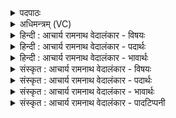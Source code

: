 <details><summary>पदपाठः</summary>

त्व꣢म्। इ꣣न्द्र। प्र꣡तू꣢꣯र्तिषु। प्र। तू꣣र्त्तिषु। अभि꣢। वि꣡श्वाः꣢꣯। अ꣣सि। स्पृ꣡धः꣢꣯। अ꣣शस्तिहा꣢। अ꣣शस्ति। हा꣢। ज꣣निता꣢। वृ꣣त्रतूः꣢। वृ꣣त्र। तूः꣢। अ꣣सि। त्व꣢म्। तू꣣र्य। तरुष्य꣢तः। ३११।
</details>

<details><summary>अधिमन्त्रम् (VC)</summary>

- इन्द्रः
- नृमेध आङ्गिरसः
- बृहती
- मध्यमः
- ऐन्द्रं काण्डम्
</details>

<details><summary>हिन्दी : आचार्य रामनाथ वेदालंकार - विषयः</summary>

अगले मन्त्र में परमात्मा वा राजा से शत्रुसंहार की प्रार्थना की गयी है।
</details>

<details><summary>हिन्दी : आचार्य रामनाथ वेदालंकार - पदार्थः</summary>

पदार्थान्वयभाषाः -  हे (इन्द्र) शूरवीर परमात्मन् वा राजन् ! (त्वम्) आप (प्रतूर्तिषु) झटापटीवाले देवासुरसंग्रामों में (विश्वाः) सब (स्पृधः) स्पर्धालु शत्रु-सेनाओं को (अभि-असि) परास्त करते हो। आप (अशस्तिहा) अप्रशस्ति को दूर करनेवाले, (जनिता) प्रशस्तिप्रद सद्गुणों और सच्चारित्र्यों को हृदय में वा राष्ट्र में उत्पन्न करनेवाले, (वृत्रतूः) पाप वा पापियों की हिंसा करनेवाले (असि) हो। (त्वम्) आप (तरुष्यतः) हिंसकों की (तूर्य) हिंसा करो ॥९॥ इस मन्त्र में अर्थश्लेष और कारण से कार्य का समर्थनरूप अर्थान्तरन्यास अलङ्कार है। ‘तूर्’ की तीन बार आवृत्ति तथा तकार की ग्यारह बार आवृत्ति होने से वृत्त्यनुप्रास अलङ्कार है। परमात्मा और राजा का उपमानोपमेयभाव व्यङ्ग्य है ॥९॥
</details>

<details><summary>हिन्दी : आचार्य रामनाथ वेदालंकार - भावार्थः</summary>

भावार्थभाषाः -  जैसे परमात्मा मानस देवासुर-संग्रामों में काम, क्रोध आदि असुरों को परास्त कर, अप्रशस्ति को दूर कर, प्रशस्ति दिलानेवाले श्रेष्ठ गुण-कर्म-स्वभावों को उत्पन्न कर, पापों का निर्मूलन कर स्तोता की कीर्ति का विस्तार करता है, वैसे ही राजा को भी राष्ट्र के अन्दर तथा बाहर के शत्रुओं का उन्मूलन करके, राष्ट्र की अप्रशस्ति का निवारण करके, प्रजाओं में सद्गुणों और सदाचार का प्रचार करके सुप्रबन्ध द्वारा कीर्ति उत्पन्न करनी चाहिए ॥९॥
</details>

<details><summary>संस्कृत : आचार्य रामनाथ वेदालंकार - विषयः</summary>

अथेन्द्रनाम्ना परमात्मा राजा वा रिपुसंहाराय प्रार्थ्यते।
</details>

<details><summary>संस्कृत : आचार्य रामनाथ वेदालंकार - पदार्थः</summary>

पदार्थान्वयभाषाः -  हे (इन्द्र) शूर परमात्मन् राजन् वा ! (त्वम् प्रतूर्तिषु) त्वरामयेषु देवासुरसंग्रामेषु। ञित्वरा संभ्रमे, स्त्रियां क्तिन् ‘ज्वरत्वर०। अ० ६।४।२०’ इति वकारस्योपधायाश्च ऊठ्। (विश्वाः) सर्वाः (स्पृधः) स्पर्धाशीलाः शत्रुसेनाः (अभि असि) अभि भवसि। त्वम् (अशस्तिहा) अप्रशस्तीनां हन्ता, (जनिता) प्रशस्तिहेतूनां सद्गुणानां सच्चारित्र्याणां च हृदये राष्ट्रे वा जनयिता। ‘जनिता मन्त्रे। अ० ६।४।५३’ इति णिलोपो निपात्यते। (वृत्रतूः२) वृत्राणि पापानि पापिनो दुर्जनान् वा तूर्वति हिनस्ति सः। वृत्रोपपदात् तुर्वी हिंसायाम् धातोः क्विपि रूपम्, क्विपि परे ‘राल्लोपः। अ० ६।४।२१’ इति वकारलोपः। (असि) विद्यसे। (त्वम् तरुष्यतः) हिंसकान्। तरुष्यतिः हन्तिकर्मा। निरु० ५।२। (तूर्य) विनाशय। तूरी गतित्वरणहिंसनयोः दिवादिः, परस्मैपदं छान्दसम् ॥९॥३ अत्रार्थश्लेषः, ‘त्वं तूर्यं तरुष्यतः’ इति कार्यस्य कारणरूपेण शिष्टवाक्येन समर्थनात् कारणेन कार्यसमर्थनरूपोऽर्थान्तरन्यासोऽलङ्कारः। ‘तूर्’ इत्यस्य त्रिश आवृत्तेरेकादशकृत्वस्तकारावृत्तेश्च वृत्त्यनुप्रासोऽलङ्कारः। परमात्मनृपत्योरुपमानोपमेयभावश्च व्यङ्ग्यः ॥९॥
</details>

<details><summary>संस्कृत : आचार्य रामनाथ वेदालंकार - भावार्थः</summary>

भावार्थभाषाः -  यथा परमात्मा मानसेषु देवासुरसंग्रामेषु कामक्रोधादीनसुरान् पराभूय अप्रशस्तिं निरस्य प्रशस्तिहेतून् सद्गुणकर्मस्वभावान् जनयित्वा, पापानि निर्मूल्य स्तोतुः कीर्तिं विस्तारयति तथैव राज्ञापि राष्ट्राभ्यन्तरस्थान् बाह्यांश्च शत्रूनुन्मूल्य, राष्ट्रस्याप्रशस्तिं निवार्य, राष्ट्रवासिषु सद्गुणान् सदाचारांश्च प्रचार्य सुप्रबन्धेन प्रशस्तिः कीर्तिश्च जनयितव्या ॥९॥
</details>

<details><summary>संस्कृत : आचार्य रामनाथ वेदालंकार - पादटिप्पनी</summary>

टिप्पणी:   १. ऋ० ८।९९।५, य० ३३।६६, साम० १६३७, अथ० २०।१०५।१। २. वृत्रस्य शत्रोः तूर्विता हन्ता—इति वि०। वृत्रस्य तरिता गन्ता—इति भ०। सर्वस्य शत्रुवर्गस्य हिंसिता—इति सा०। ३. यजुर्भाष्ये दयानन्दर्षिणायं मन्त्रो राजधर्मविषये व्याख्यातः।
</details>